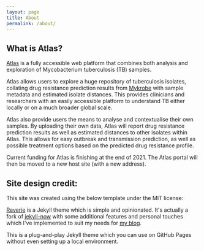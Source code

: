 ```yaml
---
layout: page
title: About
permalink: /about/
---
```


## What is Atlas?

[Atlas](https://uat.mykro.be/) is a fully accessible web platform that combines both analysis and exploration of Mycobacterium tuberculosis (TB) samples.

Atlas allows users to explore a huge repository of tuberculosis isolates, collating drug resistance prediction results from [Mykrobe](https://www.mykrobe.com/) with sample metadata and estimated isolate distances. This provides clinicians and researchers with an easily accessible platform to understand TB either locally or on a much broader global scale. 

Atlas also provide users the means to analyse and contextualise their own samples. By uploading their own data, Atlas will report drug resistance prediction results as well as estimated distances to other isolates within Atlas. This allows for easy outbreak and transmission prediction, as well as possible treatment options based on the predicted drug resistance profile. 

Current funding for Atlas is finishing at the end of 2021. The Atlas portal will then be moved to a new host site (with a new address). 


## Site design credit: 

This site was created using the below template under the MIT license: 

[Reverie](https://github.com/amitmerchant1990/reverie) is a Jekyll theme which is simple and opinionated. It's actually a fork of [jekyll-now](https://github.com/barryclark/jekyll-now) with some additional features and personal touches which I've implemented to suit my needs for [my blog](https://www.amitmerchant.com).

This is a plug-and-play Jekyll theme which you can use on GitHub Pages without even setting up a local environment.
